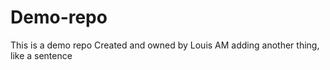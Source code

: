 # Demo-repo
This is a demo repo
Created and owned by Louis
AM adding another thing, like a sentence
